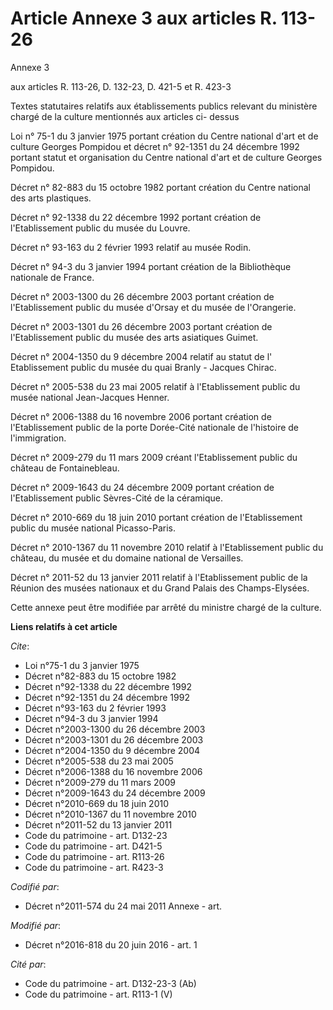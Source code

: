 # Article Annexe 3 aux articles R. 113-26

Annexe 3 

aux articles R. 113-26, D. 132-23, D. 421-5 et R. 423-3

Textes statutaires relatifs aux établissements publics relevant du ministère chargé de la culture mentionnés aux articles ci-
dessus 

Loi n° 75-1 du 3 janvier 1975 portant création du Centre national d'art et de culture Georges Pompidou et décret n° 92-1351
du 24 décembre 1992 portant statut et organisation du Centre national d'art et de culture Georges Pompidou. 

Décret n° 82-883 du 15 octobre 1982 portant création du Centre national des arts plastiques. 

Décret n° 92-1338 du 22 décembre 1992 portant création de l'Etablissement public du musée du Louvre. 

Décret n° 93-163 du 2 février 1993 relatif au musée Rodin. 

Décret n° 94-3 du 3 janvier 1994 portant création de la Bibliothèque nationale de France. 

Décret n° 2003-1300 du 26 décembre 2003 portant création de l'Etablissement public du musée d'Orsay et du musée de
l'Orangerie. 

Décret n° 2003-1301 du 26 décembre 2003 portant création de l'Etablissement public du musée des arts asiatiques Guimet. 

Décret n° 2004-1350 du 9 décembre 2004 relatif au statut de l'      Etablissement public du musée du quai Branly - Jacques
Chirac. 

Décret n° 2005-538 du 23 mai 2005 relatif à l'Etablissement public du musée national Jean-Jacques Henner. 

Décret n° 2006-1388 du 16 novembre 2006 portant création de l'Etablissement public de la porte Dorée-Cité nationale de
l'histoire de l'immigration. 

Décret n° 2009-279 du 11 mars 2009 créant l'Etablissement public du château de Fontainebleau. 

Décret n° 2009-1643 du 24 décembre 2009 portant création de l'Etablissement public Sèvres-Cité de la céramique. 

Décret n° 2010-669 du 18 juin 2010 portant création de l'Etablissement public du musée national Picasso-Paris. 

Décret n° 2010-1367 du 11 novembre 2010 relatif à l'Etablissement public du château, du musée et du domaine national de
Versailles. 

Décret n° 2011-52 du 13 janvier 2011 relatif à l'Etablissement public de la Réunion des musées nationaux et du Grand Palais
des Champs-Elysées. 

Cette annexe peut être modifiée par arrêté du ministre chargé de la culture.

**Liens relatifs à cet article**

_Cite_:

  - Loi n°75-1 du 3 janvier 1975
  - Décret n°82-883 du 15 octobre 1982
  - Décret n°92-1338 du 22 décembre 1992
  - Décret n°92-1351 du 24 décembre 1992
  - Décret n°93-163 du 2 février 1993
  - Décret n°94-3 du 3 janvier 1994
  - Décret n°2003-1300 du 26 décembre 2003
  - Décret n°2003-1301 du 26 décembre 2003
  - Décret n°2004-1350 du 9 décembre 2004
  - Décret n°2005-538 du 23 mai 2005
  - Décret n°2006-1388 du 16 novembre 2006
  - Décret n°2009-279 du 11 mars 2009
  - Décret n°2009-1643 du 24 décembre 2009
  - Décret n°2010-669 du 18 juin 2010
  - Décret n°2010-1367 du 11 novembre 2010
  - Décret n°2011-52 du 13 janvier 2011
  - Code du patrimoine - art. D132-23
  - Code du patrimoine - art. D421-5
  - Code du patrimoine - art. R113-26
  - Code du patrimoine - art. R423-3

_Codifié par_:

  - Décret n°2011-574 du 24 mai 2011 Annexe - art.

_Modifié par_:

  - Décret n°2016-818 du 20 juin 2016 - art. 1

_Cité par_:

  - Code du patrimoine - art. D132-23-3 (Ab)
  - Code du patrimoine - art. R113-1 (V)
